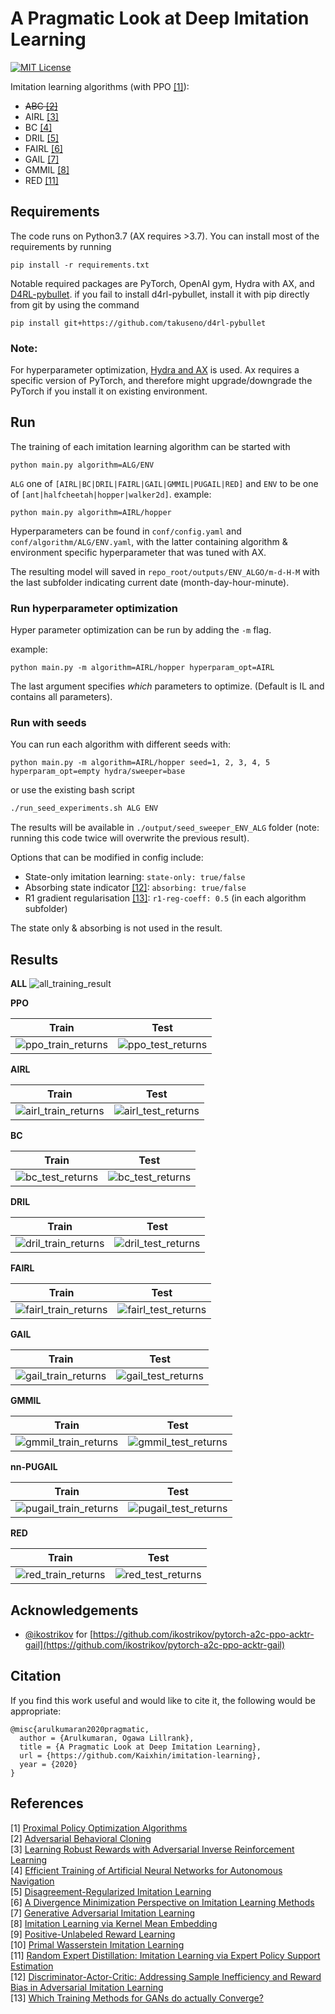 A Pragmatic Look at Deep Imitation Learning
===========================================
[![MIT License](https://img.shields.io/badge/license-MIT-blue.svg)](LICENSE.md)

Imitation learning algorithms (with PPO [[1]](#references)):

- ~~ABC [[2]](#references)~~
- AIRL [[3]](#references)
- BC [[4]](#references)
- DRIL [[5]](#references)
- FAIRL [[6]](#references)
- GAIL [[7]](#references)
- GMMIL [[8]](#references)
- RED [[11]](#references)


Requirements
------------
The code runs on Python3.7 (AX requires >3.7). You can install most of the requirements by running 
```
pip install -r requirements.txt
```
Notable required packages are PyTorch, OpenAI gym, Hydra with AX,  and [D4RL-pybullet](https://github.com/takuseno/d4rl-pybullet).
if you fail to install d4rl-pybullet, install it with pip directly from git by using the command 
```
pip install git+https://github.com/takuseno/d4rl-pybullet
```
### Note:
For hyperparameter optimization, [Hydra and AX](https://hydra.cc/docs/next/plugins/ax_sweeper/) is used. Ax requires a specific version of PyTorch, 
and therefore might upgrade/downgrade the PyTorch if you install it on existing environment.


Run
---
The training of each imitation learning algorithm can be started with 
```
python main.py algorithm=ALG/ENV
```
`ALG` one of `[AIRL|BC|DRIL|FAIRL|GAIL|GMMIL|PUGAIL|RED]` and `ENV` to be one of `[ant|halfcheetah|hopper|walker2d]`.
example:
```
python main.py algorithm=AIRL/hopper
```
Hyperparameters can be found in `conf/config.yaml` and `conf/algorithm/ALG/ENV.yaml`, 
with the latter containing algorithm & environment specific hyperparameter that was tuned with AX.

The resulting model will saved in `repo_root/outputs/ENV_ALGO/m-d-H-M` with the last subfolder indicating current date (month-day-hour-minute).

### Run hyperparameter optimization
Hyper parameter optimization can be run by adding the `-m` flag. 

example:
```
python main.py -m algorithm=AIRL/hopper hyperparam_opt=AIRL
```
The last argument specifies *which* parameters to optimize. (Default is IL and contains all parameters).
### Run with seeds
You can run each algorithm with different seeds with:
```
python main.py -m algorithm=AIRL/hopper seed=1, 2, 3, 4, 5 hyperparam_opt=empty hydra/sweeper=base
```
or use the existing bash script
```bash
./run_seed_experiments.sh ALG ENV
```
The results will be available in `./output/seed_sweeper_ENV_ALG` folder (note: running this code twice will overwrite the previous result).

Options that can be modified in config include:

- State-only imitation learning: `state-only: true/false`
- Absorbing state indicator [[12]](#references): `absorbing: true/false`
- R1 gradient regularisation [[13]](#references): `r1-reg-coeff: 0.5` (in each algorithm subfolder)

The state only & absorbing is not used in the result.
 
Results
-------
**ALL**
![all_training_result](figures/result_fig.png) 


**PPO**

Train | Test
:----:|:---:
![ppo_train_returns](figures/ppo_train_returns.png) | ![ppo_test_returns](figures/ppo_test_returns.png)

**AIRL**

Train | Test
:----:|:---:
![airl_train_returns](figures/airl_train_returns.png) | ![airl_test_returns](figures/airl_test_returns.png)

**BC**

Train | Test
:----:|:---:
![bc_test_returns](figures/bc_test_returns.png) | ![bc_test_returns](figures/bc_test_returns.png)

**DRIL**

Train | Test
:----:|:---:
![dril_train_returns](figures/dril_train_returns.png) | ![dril_test_returns](figures/dril_test_returns.png)

**FAIRL**

Train | Test
:----:|:---:
![fairl_train_returns](figures/fairl_train_returns.png) | ![fairl_test_returns](figures/fairl_test_returns.png)

**GAIL**

Train | Test
:----:|:---:
![gail_train_returns](figures/gail_train_returns.png) | ![gail_test_returns](figures/gail_test_returns.png)

**GMMIL**

Train | Test
:----:|:---:
![gmmil_train_returns](figures/gmmil_train_returns.png) | ![gmmil_test_returns](figures/gmmil_test_returns.png)

**nn-PUGAIL**

Train | Test
:----:|:---:
![pugail_train_returns](figures/pugail_train_returns.png) | ![pugail_test_returns](figures/pugail_test_returns.png)

**RED**

Train | Test
:----:|:---:
![red_train_returns](figures/red_train_returns.png) | ![red_test_returns](figures/red_test_returns.png)

Acknowledgements
----------------

- [@ikostrikov](https://github.com/ikostrikov) for [https://github.com/ikostrikov/pytorch-a2c-ppo-acktr-gail](https://github.com/ikostrikov/pytorch-a2c-ppo-acktr-gail)

Citation
--------

If you find this work useful and would like to cite it, the following would be appropriate:

```
@misc{arulkumaran2020pragmatic,
  author = {Arulkumaran, Ogawa Lillrank},
  title = {A Pragmatic Look at Deep Imitation Learning},
  url = {https://github.com/Kaixhin/imitation-learning},
  year = {2020}
}
```

References
----------

[1] [Proximal Policy Optimization Algorithms](https://arxiv.org/abs/1707.06347)  
[2] [Adversarial Behavioral Cloning](https://www.tandfonline.com/doi/abs/10.1080/01691864.2020.1729237)  
[3] [Learning Robust Rewards with Adversarial Inverse Reinforcement Learning](https://arxiv.org/abs/1710.11248)  
[4] [Efficient Training of Artificial Neural Networks for Autonomous Navigation](https://www.mitpressjournals.org/doi/abs/10.1162/neco.1991.3.1.88?journalCode=neco)  
[5] [Disagreement-Regularized Imitation Learning](https://openreview.net/forum?id=rkgbYyHtwB)  
[6] [A Divergence Minimization Perspective on Imitation Learning Methods](https://arxiv.org/abs/1911.02256)  
[7] [Generative Adversarial Imitation Learning](https://arxiv.org/abs/1606.03476)  
[8] [Imitation Learning via Kernel Mean Embedding](https://www.aaai.org/ocs/index.php/AAAI/AAAI18/paper/viewPaper/16807)  
[9] [Positive-Unlabeled Reward Learning](https://arxiv.org/abs/1911.00459)  
[10] [Primal Wasserstein Imitation Learning](https://arxiv.org/abs/2006.04678)  
[11] [Random Expert Distillation: Imitation Learning via Expert Policy Support Estimation](https://arxiv.org/abs/1905.06750)  
[12] [Discriminator-Actor-Critic: Addressing Sample Inefficiency and Reward Bias in Adversarial Imitation Learning](https://arxiv.org/abs/1809.02925)  
[13] [Which Training Methods for GANs do actually Converge?](https://arxiv.org/abs/1801.04406)  
